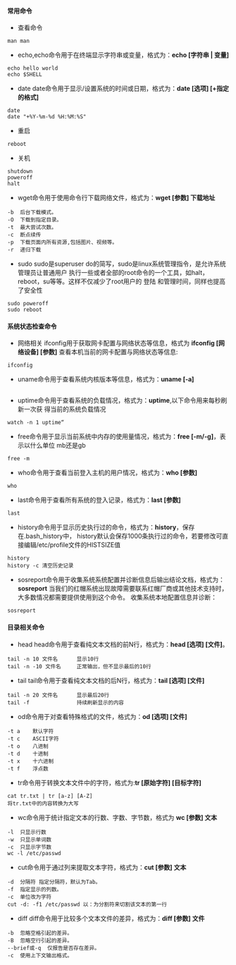#### 常用命令
* 查看命令
```
man man
```

* echo,echo命令用于在终端显示字符串或变量，格式为：**echo [字符串 | 变量]**
```
echo hello world
echo $SHELL
```

* date date命令用于显示/设置系统的时间或日期，格式为：**date [选项] [+指定的格式]**
```
date
date "+%Y-%m-%d %H:%M:%S"
```
* 重启
```
reboot
```

* 关机
```
shutdown
poweroff
halt
```

* wget命令用于使用命令行下载网络文件，格式为：**wget [参数] 下载地址**
```
-b	后台下载模式。
-O	下载到指定目录。
-t	最大尝试次数。
-c	断点续传
-p	下载页面内所有资源,包括图片、视频等。
-r	递归下载
```

* sudo sudo是superuser do的简写，sudo是linux系统管理指令，是允许系统管理员让普通用户
执行一些或者全部的root命令的一个工具，如halt，reboot，su等等。这样不仅减少了root用户的
登陆 和管理时间，同样也提高了安全性
```
sudo poweroff
sudo reboot
```

#### 系统状态检查命令
* 网络相关 ifconfig用于获取网卡配置与网络状态等信息，格式为 **ifconfig [网络设备] [参数]**
查看本机当前的网卡配置与网络状态等信息:
```
ifconfig
```

* uname命令用于查看系统内核版本等信息，格式为：**uname [-a]**
```uname -a
```

* uptime命令用于查看系统的负载情况，格式为：**uptime**,以下命令用来每秒刷新一次获
得当前的系统负载情况
```
watch -n 1 uptime“
```

* free命令用于显示当前系统中内存的使用量情况，格式为：**free [-m/-g]**，表示以什么单位
mb还是gb
```
free -m
```

* who命令用于查看当前登入主机的用户情况，格式为：**who [参数]**
```
who
```

* last命令用于查看所有系统的登入记录，格式为：**last [参数]**
```
last
```

* history命令用于显示历史执行过的命令，格式为：**history**，保存在.bash_history中，
history默认会保存1000条执行过的命令，若要修改可直接编辑/etc/profile文件的HISTSIZE值
```
history
history -c 清空历史记录
```

* sosreport命令用于收集系统系统配置并诊断信息后输出结论文档，格式为：**sosreport**
当我们的红帽系统出现故障需要联系红帽厂商或其他技术支持时，大多数情况都需要提供使用到这个命令。
收集系统本地配置信息并诊断：
```
sosreport
```

#### 目录相关命令
* head head命令用于查看纯文本文档的前N行，格式为：**head [选项] [文件]**。
```
tail -n 10 文件名      显示10行
tail -n -10 文件名     正常输出，但不显示最后的10行
```

* tail tail命令用于查看纯文本文档的后N行，格式为：**tail [选项] [文件]**
```
tail -n 20 文件名      显示最后20行
tail -f               持续刷新显示的内容
```
* od命令用于对查看特殊格式的文件，格式为：**od [选项] [文件]**
```
-t a	默认字符
-t c	ASCII字符
-t o	八进制
-t d	十进制
-t x	十六进制
-t f	浮点数
```

* tr命令用于转换文本文件中的字符，格式为:**tr [原始字符] [目标字符]**
```
cat tr.txt | tr [a-z] [A-Z]
将tr.txt中的内容转换为大写
```
* wc命令用于统计指定文本的行数、字数、字节数，格式为 **wc [参数] 文本**
```
-l	只显示行数
-w	只显示单词数
-c	只显示字节数
wc -l /etc/passwd
```

* cut命令用于通过列来提取文本字符，格式为：**cut [参数] 文本**
```
-d  分隔符	指定分隔符，默认为Tab。
-f	指定显示的列数。
-c	单位改为字符
cut -d: -f1 /etc/passwd 以：为分割符来切割该文本的第一行
```

* diff diff命令用于比较多个文本文件的差异，格式为：**diff [参数] 文件**
```
-b	忽略空格引起的差异。
-B	忽略空行引起的差异。
--brief或-q	仅报告是否存在差异。
-c	使用上下文输出格式。
```
